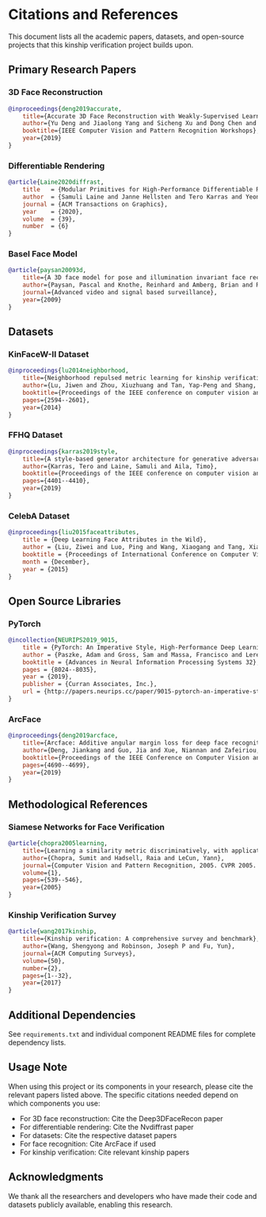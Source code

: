 # Citations and References

This document lists all the academic papers, datasets, and open-source projects that this kinship verification project builds upon.

## Primary Research Papers

### 3D Face Reconstruction
```bibtex
@inproceedings{deng2019accurate,
    title={Accurate 3D Face Reconstruction with Weakly-Supervised Learning: From Single Image to Image Set},
    author={Yu Deng and Jiaolong Yang and Sicheng Xu and Dong Chen and Yunde Jia and Xin Tong},
    booktitle={IEEE Computer Vision and Pattern Recognition Workshops},
    year={2019}
}
```

### Differentiable Rendering
```bibtex
@article{Laine2020diffrast,
    title   = {Modular Primitives for High-Performance Differentiable Rendering},
    author  = {Samuli Laine and Janne Hellsten and Tero Karras and Yeongho Seol and Jaakko Lehtinen and Timo Aila},
    journal = {ACM Transactions on Graphics},
    year    = {2020},
    volume  = {39},
    number  = {6}
}
```

### Basel Face Model
```bibtex
@article{paysan20093d,
    title={A 3D face model for pose and illumination invariant face recognition},
    author={Paysan, Pascal and Knothe, Reinhard and Amberg, Brian and Romdhani, Sami and Vetter, Thomas},
    journal={Advanced video and signal based surveillance},
    year={2009}
}
```

## Datasets

### KinFaceW-II Dataset
```bibtex
@inproceedings{lu2014neighborhood,
    title={Neighborhood repulsed metric learning for kinship verification},
    author={Lu, Jiwen and Zhou, Xiuzhuang and Tan, Yap-Peng and Shang, Yuanyuan and Zhou, Jie},
    booktitle={Proceedings of the IEEE conference on computer vision and pattern recognition},
    pages={2594--2601},
    year={2014}
}
```

### FFHQ Dataset
```bibtex
@inproceedings{karras2019style,
    title={A style-based generator architecture for generative adversarial networks},
    author={Karras, Tero and Laine, Samuli and Aila, Timo},
    booktitle={Proceedings of the IEEE conference on computer vision and pattern recognition},
    pages={4401--4410},
    year={2019}
}
```

### CelebA Dataset
```bibtex
@inproceedings{liu2015faceattributes,
    title = {Deep Learning Face Attributes in the Wild},
    author = {Liu, Ziwei and Luo, Ping and Wang, Xiaogang and Tang, Xiaoou},
    booktitle = {Proceedings of International Conference on Computer Vision (ICCV)},
    month = {December},
    year = {2015}
}
```

## Open Source Libraries

### PyTorch
```bibtex
@incollection{NEURIPS2019_9015,
    title = {PyTorch: An Imperative Style, High-Performance Deep Learning Library},
    author = {Paszke, Adam and Gross, Sam and Massa, Francisco and Lerer, Adam and Bradbury, James and Chanan, Gregory and Killeen, Trevor and Lin, Zeming and Gimelshein, Natalia and Antiga, Luca and Desmaison, Alban and Kopf, Andreas and Yang, Edward and DeVito, Zachary and Raison, Martin and Tejani, Alykhan and Chilamkurthy, Sasank and Steiner, Benoit and Fang, Lu and Bai, Junjie and Chintala, Soumith},
    booktitle = {Advances in Neural Information Processing Systems 32},
    pages = {8024--8035},
    year = {2019},
    publisher = {Curran Associates, Inc.},
    url = {http://papers.neurips.cc/paper/9015-pytorch-an-imperative-style-high-performance-deep-learning-library.pdf}
}
```

### ArcFace
```bibtex
@inproceedings{deng2019arcface,
    title={Arcface: Additive angular margin loss for deep face recognition},
    author={Deng, Jiankang and Guo, Jia and Xue, Niannan and Zafeiriou, Stefanos},
    booktitle={Proceedings of the IEEE Conference on Computer Vision and Pattern Recognition},
    pages={4690--4699},
    year={2019}
}
```

## Methodological References

### Siamese Networks for Face Verification
```bibtex
@article{chopra2005learning,
    title={Learning a similarity metric discriminatively, with application to face verification},
    author={Chopra, Sumit and Hadsell, Raia and LeCun, Yann},
    journal={Computer Vision and Pattern Recognition, 2005. CVPR 2005. IEEE Computer Society Conference on},
    volume={1},
    pages={539--546},
    year={2005}
}
```

### Kinship Verification Survey
```bibtex
@article{wang2017kinship,
    title={Kinship verification: A comprehensive survey and benchmark},
    author={Wang, Shengyong and Robinson, Joseph P and Fu, Yun},
    journal={ACM Computing Surveys},
    volume={50},
    number={2},
    pages={1--32},
    year={2017}
}
```

## Additional Dependencies

See `requirements.txt` and individual component README files for complete dependency lists.

## Usage Note

When using this project or its components in your research, please cite the relevant papers listed above. The specific citations needed depend on which components you use:

- For 3D face reconstruction: Cite the Deep3DFaceRecon paper
- For differentiable rendering: Cite the Nvdiffrast paper  
- For datasets: Cite the respective dataset papers
- For face recognition: Cite ArcFace if used
- For kinship verification: Cite relevant kinship papers

## Acknowledgments

We thank all the researchers and developers who have made their code and datasets publicly available, enabling this research.
